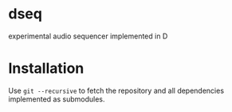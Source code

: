 # dseq
experimental audio sequencer implemented in D

# Installation

Use ```git --recursive``` to fetch the repository and all dependencies implemented as submodules.
